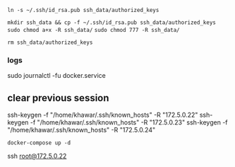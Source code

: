 `ln -s ~/.ssh/id_rsa.pub ssh_data/authorized_keys`

`mkdir ssh_data && cp -f ~/.ssh/id_rsa.pub ssh_data/authorized_keys`
`sudo chmod a+x -R ssh_data/`
`sudo chmod 777 -R ssh_data/`

`rm ssh_data/authorized_keys`


### logs
sudo journalctl -fu docker.service


## clear previous session
ssh-keygen -f "/home/khawar/.ssh/known_hosts" -R "172.5.0.22"
ssh-keygen -f "/home/khawar/.ssh/known_hosts" -R "172.5.0.23"
ssh-keygen -f "/home/khawar/.ssh/known_hosts" -R "172.5.0.24"

`docker-compose up -d`

ssh root@172.5.0.22